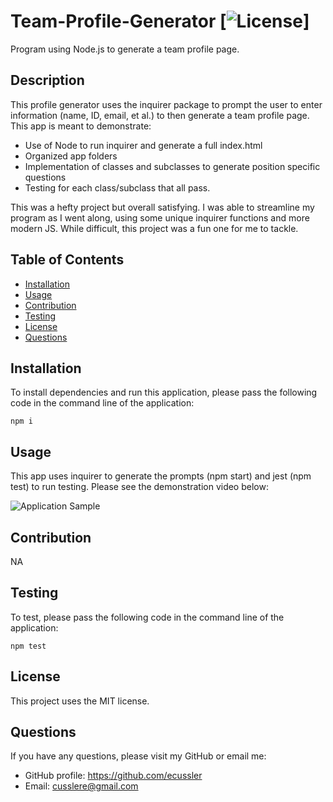 # Team-Profile-Generator [![License](https://img.shields.io/badge/License-MIT-yellow.svg)]
Program using Node.js to generate a team profile page.

  ## Description
  This profile generator uses the inquirer package to prompt the user to enter information (name, ID, email, et al.) to then generate a team profile page.  This app is meant to demonstrate: 

  - Use of Node to run inquirer and generate a full index.html
  - Organized app folders 
  - Implementation of classes and subclasses to generate position specific questions
  - Testing for each class/subclass that all pass. 

  This was a hefty project but overall satisfying. I was able to streamline my program as I went along, using some unique inquirer functions and more modern JS. While difficult, this project was a fun one for me to tackle. 
  
  ## Table of Contents
   - [Installation](#installation)
   - [Usage](#usage)
   - [Contribution](#contribution)
   - [Testing](#testing)
   - [License](#license)
   - [Questions](#questions)

  ## Installation
  To install dependencies and run this application, please pass the following code in the command line of the application:

  ~~~
  npm i
  ~~~

  ## Usage
  This app uses inquirer to generate the prompts (npm start) and jest (npm test) to run testing. Please see the demonstration video below: 


  ![Application Sample](https://youtu.be/FVnWTCnFnQU)


  ## Contribution
  NA

  ## Testing
  To test, please pass the following code in the command line of the application:

  ~~~
  npm test
  ~~~

  ## License
  
  This project uses the MIT license.

  ## Questions
  If you have any questions, please visit my GitHub or email me:
  - GitHub profile: https://github.com/ecussler
  - Email: cusslere@gmail.com
